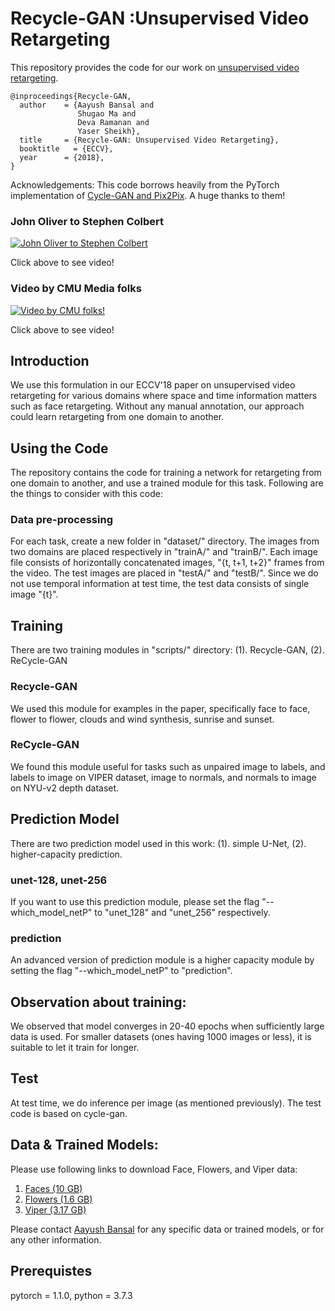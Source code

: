 # Recycle-GAN :Unsupervised Video Retargeting 

This repository provides the code for our work on [unsupervised video retargeting](http://www.cs.cmu.edu/~aayushb/Recycle-GAN/). 

```make
@inproceedings{Recycle-GAN,
  author    = {Aayush Bansal and
               Shugao Ma and
               Deva Ramanan and
               Yaser Sheikh},
  title     = {Recycle-GAN: Unsupervised Video Retargeting},
  booktitle   = {ECCV},
  year      = {2018},
}
```

Acknowledgements: This code borrows heavily from the PyTorch implementation of [Cycle-GAN and Pix2Pix](https://github.com/junyanz/pytorch-CycleGAN-and-pix2pix). A  huge thanks to them!


### John Oliver to Stephen Colbert
[![John Oliver to Stephen Colbert](https://img.youtube.com/vi/VWXFqDdqLbE/0.jpg)](https://www.youtube.com/watch?v=VWXFqDdqLbE)

Click above to see video!


### Video by CMU Media folks
[![Video by CMU folks!](https://img.youtube.com/vi/ehD3C60i6lw/0.jpg)](https://youtu.be/ehD3C60i6lw)

Click above to see video!

## Introduction

We use this formulation in our ECCV'18 paper on unsupervised video retargeting for various domains where space and time information matters such as face retargeting. Without any manual annotation, our approach could learn retargeting from one domain to another.

## Using the Code

The repository contains the code for training a network for retargeting from one domain to another, and use a trained module for this task. Following are the things to consider with this code:

### Data pre-processing

For each task, create a new folder in "dataset/" directory. The images from two domains are placed respectively in "trainA/" and "trainB/". Each image file consists of horizontally concatenated images, "{t, t+1, t+2}" frames from the video. The test images are placed in "testA/" and "testB/". Since we do not use temporal information at test time, the test data consists of single image "{t}".

## Training

There are two training modules in "scripts/" directory: (1). Recycle-GAN, (2). ReCycle-GAN

### Recycle-GAN

We used this module for examples in the paper, specifically face to face, flower to flower, clouds and wind synthesis, sunrise and sunset.

### ReCycle-GAN

We found this module useful for tasks such as unpaired image to labels, and labels to image on VIPER dataset, image to normals, and normals to image on NYU-v2 depth dataset.

## Prediction Model

There are two prediction model used in this work: (1). simple U-Net, (2). higher-capacity prediction.

### unet-128, unet-256

If you want to use this prediction module, please set the flag "--which_model_netP" to "unet_128" and "unet_256" respectively.

### prediction

An advanced version of prediction module is a higher capacity module by setting the flag "--which_model_netP" to "prediction".


## Observation about training: 

We observed that model converges in 20-40 epochs when sufficiently large data is used. For smaller datasets (ones having 1000 images or less), it is suitable to let it train for longer.

## Test

At test time, we do inference per image (as mentioned previously). The test code is based on cycle-gan.


## Data & Trained Models:

Please use following links to download Face, Flowers, and Viper data: 

1. [Faces (10 GB)](https://www.dropbox.com/s/s6kzovbrevin5tr/faces.tar.gz?dl=0) 
2. [Flowers (1.6 GB)](https://www.dropbox.com/s/f8nnulkcsovxwmf/flowers.tar.gz?dl=0)
3. [Viper (3.17 GB)](https://www.dropbox.com/s/qhu29y5cx4lyfun/Viper_data.tar.gz?dl=0)


Please contact [Aayush Bansal](http://cs.cmu.edu/~aayushb) for any specific data or trained models, or for any other information. 


## Prerequistes
pytorch = 1.1.0, python = 3.7.3

